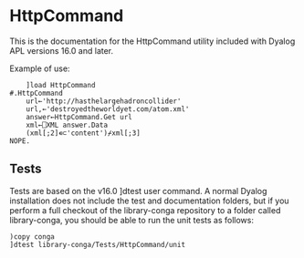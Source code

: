 # HttpCommand

This is the documentation for the HttpCommand utility included with Dyalog APL versions 16.0 and later.

Example of use:

        ]load HttpCommand
    #.HttpCommand
        url←'http://hasthelargehadroncollider'
        url,←'destroyedtheworldyet.com/atom.xml'
        answer←HttpCommand.Get url
        xml←⎕XML answer.Data
        (xml[;2]∊⊂'content')⌿xml[;3] 
    NOPE.

## Tests

Tests are based on the v16.0 ]dtest user command. A normal Dyalog installation does not include
the test and documentation folders, but if you perform a full checkout of the library-conga repository
to a folder called library-conga, you should be able to run the unit tests as follows: 

    )copy conga
	]dtest library-conga/Tests/HttpCommand/unit
  